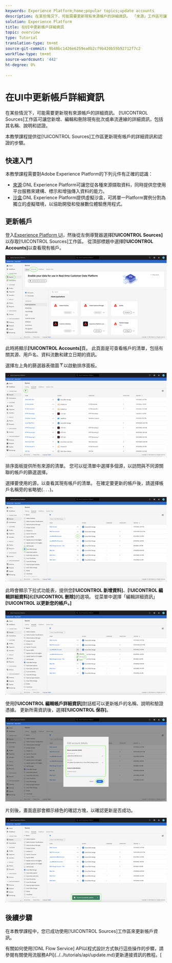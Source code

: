 ```yaml
---
keywords: Experience Platform;home;popular topics;update accounts
description: 在某些情況下，可能需要更新現有來源帳戶的詳細資訊。 「來源」工作區可讓您新增、編輯和刪除現有批次或串流連線的詳細資訊，包括其名稱、說明和認證。
solution: Experience Platform
title: 在UI中更新帳戶詳細資訊
topic: overview
type: Tutorial
translation-type: tm+mt
source-git-commit: 9b48bc1426e6259ea0b2cf9b420b55b92712f7c2
workflow-type: tm+mt
source-wordcount: '442'
ht-degree: 0%

---
```



# 在UI中更新帳戶詳細資訊

在某些情況下，可能需要更新現有來源帳戶的詳細資訊。 [!UICONTROL Sources]工作區可讓您新增、編輯和刪除現有批次或串流連線的詳細資訊，包括其名稱、說明和認證。

本教學課程提供從[!UICONTROL Sources]工作區更新現有帳戶的詳細資訊和認證的步驟。

## 快速入門

本教學課程需要對Adobe Experience Platform的下列元件有正確的認識：

- [來源](../../home.md):DNL Experience Platform可讓您從各種來源擷取資料，同時提供您使用平台服務來建構、標示和增強傳入資料的能力。
- [沙盒](../../../sandboxes/home.md):DNL Experience Platform提供虛擬沙盒，可將單一Platform實例分割為獨立的虛擬環境，以協助開發和發展數位體驗應用程式。

## 更新帳戶

登入[Experience Platform UI](https://platform.adobe.com)，然後從左側導覽器選擇&#x200B;**[!UICONTROL Sources]**&#x200B;以存取[!UICONTROL Sources]工作區。 從頂部標題中選擇&#x200B;**[!UICONTROL Accounts]**&#x200B;以查看現有帳戶。

![目錄](../../images/tutorials/update/catalog.png)

此時將顯示&#x200B;**[!UICONTROL Accounts]**&#x200B;頁。 此頁面是可查看帳戶的清單，包括有關其源、用戶名、資料流數和建立日期的資訊。

選擇左上角的篩選器表徵圖![filter](../../images/tutorials/update/filter.png)以啟動排序面板。

![accounts-list](../../images/tutorials/update/accounts-list.png)

排序面板提供所有來源的清單。 您可以從清單中選擇多個源，以訪問與不同源關聯的帳戶的篩選選擇。

選擇要使用的源，以查看其現有帳戶的清單。 在確定要更新的帳戶後，請選擇帳戶名稱旁的省略號(`...`)。

![accounts-sort](../../images/tutorials/update/accounts-sort.png)

此時會顯示下拉式功能表，提供您&#x200B;**[!UICONTROL 新增資料]**、**[!UICONTROL 編輯詳細資料]**&#x200B;和&#x200B;**[!UICONTROL 刪除]**&#x200B;的選項。 從菜單中選擇「編輯詳細資訊」**[!UICONTROL 以更新您的帳戶。]**

![更新](../../images/tutorials/update/update.png)

使用&#x200B;**[!UICONTROL 編輯帳戶詳細資訊]**&#x200B;對話框可以更新帳戶的名稱、說明和驗證憑據。 更新所需資訊後，選擇&#x200B;**[!UICONTROL 保存]**。

![edit-account-details](../../images/tutorials/update/edit-account-details.png)

片刻後，畫面底部會顯示綠色的確認方塊，以確認更新是否成功。

![更新——確認](../../images/tutorials/update/update-confirmed.png)

## 後續步驟

在本教學課程中，您已成功使用[!UICONTROL Sources]工作區來更新帳戶資訊。

有關如何使用[!DNL Flow Service] API以程式設計方式執行這些操作的步驟，請參閱有關使用流服務API](../../tutorials/api/update.md)更新連接資訊的教程。[